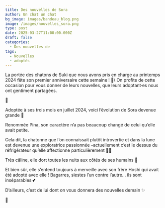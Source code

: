 ```yaml
---
title: Des nouvelles de Sora
author: Un chat un chat
bg_image: images/bandeau_blog.png
image: /images/nouvelles_sora.png
type: post
date: 2025-03-27T11:00:00.000Z
draft: false
categories:
  - Des nouvelles de
tags:
  - Nouvelles
  - adoptés
---
```

La portée des chatons de Suki que nous avons pris en charge au printemps 2024 fête son premier anniversaire cette semaine ! 🎂\\
On profite de cette occasion pour vous donner de leurs nouvelles, que leurs adoptant·es nous ont gentiment partagées.

💌 

Adoptée à ses trois mois en juillet 2024, voici l’évolution de Sora devenue grande 🥹

Renommée Pina, son caractère n’a pas beaucoup changé de celui qu’elle avait petite. 

Cela dit, la chatonne que l’on connaissait plutôt introvertie et dans la lune est devenue une exploratrice passionnée –actuellement c’est le dessus du réfrigérateur qu’elle affectionne particulièrement 🧗‍♀️

Très câline, elle dort toutes les nuits aux côtés de ses humains 🥰

Et bien sûr, elle s’entend toujours à merveille avec son frère Hoshi qui avait été adopté avec elle ! Bagarres, siestes l’un contre l’autre… ils sont inséparables 💕 

D’ailleurs, c’est de lui dont on vous donnera des nouvelles demain ✨

🐾
